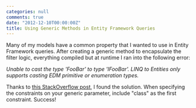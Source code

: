 ```yaml
---
categories: null
comments: true
date: "2012-12-10T00:00:00Z"
title: Using Generic Methods in Entity Framework Queries
---
```


<p>Many of my models have a common property that I wanted to use in Entity Framework queries. After creating a generic method to encapsulate the filter logic, everything compiled but at runtime I ran into the following error:</p>
<p style="font-style: italic">
    Unable to cast the type 'FooBar' to type 'IFooBar'. LINQ to Entities only supports casting EDM primitive or enumeration types.
</p>
<p>Thanks to <a href="http://stackoverflow.com/questions/13700505/where-is-the-cast-here-linq-to-entities-only-supports-casting-entity-data-model">this StackOverflow post</a>, I found the solution. When specifying the constraints on your generic parameter, include "class" as the first constraint. Success!</p>

<script src="https://gist.github.com/4255487.js?file=EntityFrameworkGenericMethod.cs"></script>